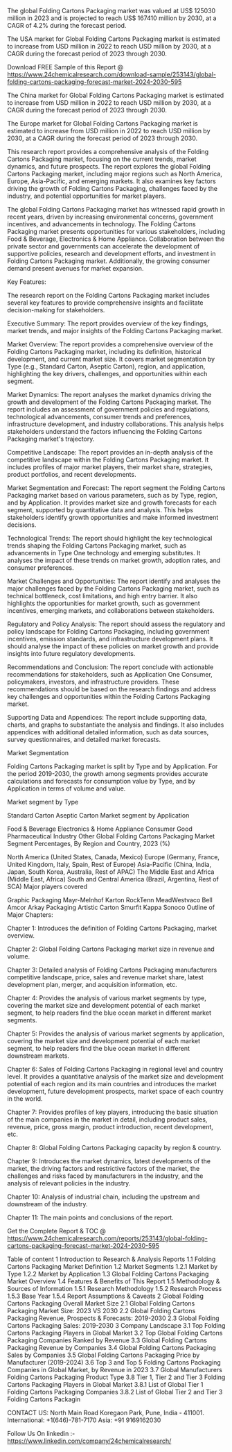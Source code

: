 The global Folding Cartons Packaging market was valued at US$ 125030 million in 2023 and is projected to reach US$ 167410 million by 2030, at a CAGR of 4.2% during the forecast period.

The USA market for Global Folding Cartons Packaging market is estimated to increase from USD million in 2022 to reach USD million by 2030, at a CAGR during the forecast period of 2023 through 2030.

Download FREE Sample of this Report @ https://www.24chemicalresearch.com/download-sample/253143/global-folding-cartons-packaging-forecast-market-2024-2030-595

The China market for Global Folding Cartons Packaging market is estimated to increase from USD million in 2022 to reach USD million by 2030, at a CAGR during the forecast period of 2023 through 2030.

The Europe market for Global Folding Cartons Packaging market is estimated to increase from USD million in 2022 to reach USD million by 2030, at a CAGR during the forecast period of 2023 through 2030.

This research report provides a comprehensive analysis of the Folding Cartons Packaging market, focusing on the current trends, market dynamics, and future prospects. The report explores the global Folding Cartons Packaging market, including major regions such as North America, Europe, Asia-Pacific, and emerging markets. It also examines key factors driving the growth of Folding Cartons Packaging, challenges faced by the industry, and potential opportunities for market players.

The global Folding Cartons Packaging market has witnessed rapid growth in recent years, driven by increasing environmental concerns, government incentives, and advancements in technology. The Folding Cartons Packaging market presents opportunities for various stakeholders, including Food & Beverage, Electronics & Home Appliance. Collaboration between the private sector and governments can accelerate the development of supportive policies, research and development efforts, and investment in Folding Cartons Packaging market. Additionally, the growing consumer demand present avenues for market expansion.

Key Features:

The research report on the Folding Cartons Packaging market includes several key features to provide comprehensive insights and facilitate decision-making for stakeholders.

Executive Summary: The report provides overview of the key findings, market trends, and major insights of the Folding Cartons Packaging market.

Market Overview: The report provides a comprehensive overview of the Folding Cartons Packaging market, including its definition, historical development, and current market size. It covers market segmentation by Type (e.g., Standard Carton, Aseptic Carton), region, and application, highlighting the key drivers, challenges, and opportunities within each segment.

Market Dynamics: The report analyses the market dynamics driving the growth and development of the Folding Cartons Packaging market. The report includes an assessment of government policies and regulations, technological advancements, consumer trends and preferences, infrastructure development, and industry collaborations. This analysis helps stakeholders understand the factors influencing the Folding Cartons Packaging market's trajectory.

Competitive Landscape: The report provides an in-depth analysis of the competitive landscape within the Folding Cartons Packaging market. It includes profiles of major market players, their market share, strategies, product portfolios, and recent developments.

Market Segmentation and Forecast: The report segment the Folding Cartons Packaging market based on various parameters, such as by Type, region, and by Application. It provides market size and growth forecasts for each segment, supported by quantitative data and analysis. This helps stakeholders identify growth opportunities and make informed investment decisions.

Technological Trends: The report should highlight the key technological trends shaping the Folding Cartons Packaging market, such as advancements in Type One technology and emerging substitutes. It analyses the impact of these trends on market growth, adoption rates, and consumer preferences.

Market Challenges and Opportunities: The report identify and analyses the major challenges faced by the Folding Cartons Packaging market, such as technical bottleneck, cost limitations, and high entry barrier. It also highlights the opportunities for market growth, such as government incentives, emerging markets, and collaborations between stakeholders.

Regulatory and Policy Analysis: The report should assess the regulatory and policy landscape for Folding Cartons Packaging, including government incentives, emission standards, and infrastructure development plans. It should analyse the impact of these policies on market growth and provide insights into future regulatory developments.

Recommendations and Conclusion: The report conclude with actionable recommendations for stakeholders, such as Application One Consumer, policymakers, investors, and infrastructure providers. These recommendations should be based on the research findings and address key challenges and opportunities within the Folding Cartons Packaging market.

Supporting Data and Appendices: The report include supporting data, charts, and graphs to substantiate the analysis and findings. It also includes appendices with additional detailed information, such as data sources, survey questionnaires, and detailed market forecasts.

Market Segmentation

Folding Cartons Packaging market is split by Type and by Application. For the period 2019-2030, the growth among segments provides accurate calculations and forecasts for consumption value by Type, and by Application in terms of volume and value.

Market segment by Type

Standard Carton
Aseptic Carton
Market segment by Application

Food & Beverage
Electronics & Home Appliance
Consumer Good
Pharmaceutical Industry
Other
Global Folding Cartons Packaging Market Segment Percentages, By Region and Country, 2023 (%)

North America (United States, Canada, Mexico)
Europe (Germany, France, United Kingdom, Italy, Spain, Rest of Europe)
Asia-Pacific (China, India, Japan, South Korea, Australia, Rest of APAC)
The Middle East and Africa (Middle East, Africa)
South and Central America (Brazil, Argentina, Rest of SCA)
Major players covered

Graphic Packaging
Mayr-Melnhof Karton
RockTenn
MeadWestvaco
Bell
Amcor
Arkay Packaging
Artistic Carton
Smurfit Kappa
Sonoco
Outline of Major Chapters:

Chapter 1: Introduces the definition of Folding Cartons Packaging, market overview.

Chapter 2: Global Folding Cartons Packaging market size in revenue and volume.

Chapter 3: Detailed analysis of Folding Cartons Packaging manufacturers competitive landscape, price, sales and revenue market share, latest development plan, merger, and acquisition information, etc.

Chapter 4: Provides the analysis of various market segments by type, covering the market size and development potential of each market segment, to help readers find the blue ocean market in different market segments.

Chapter 5: Provides the analysis of various market segments by application, covering the market size and development potential of each market segment, to help readers find the blue ocean market in different downstream markets.

Chapter 6: Sales of Folding Cartons Packaging in regional level and country level. It provides a quantitative analysis of the market size and development potential of each region and its main countries and introduces the market development, future development prospects, market space of each country in the world.

Chapter 7: Provides profiles of key players, introducing the basic situation of the main companies in the market in detail, including product sales, revenue, price, gross margin, product introduction, recent development, etc.

Chapter 8: Global Folding Cartons Packaging capacity by region & country.

Chapter 9: Introduces the market dynamics, latest developments of the market, the driving factors and restrictive factors of the market, the challenges and risks faced by manufacturers in the industry, and the analysis of relevant policies in the industry.

Chapter 10: Analysis of industrial chain, including the upstream and downstream of the industry.

Chapter 11: The main points and conclusions of the report.

Get the Complete Report & TOC @ https://www.24chemicalresearch.com/reports/253143/global-folding-cartons-packaging-forecast-market-2024-2030-595

Table of content
1 Introduction to Research & Analysis Reports
1.1 Folding Cartons Packaging Market Definition
1.2 Market Segments
1.2.1 Market by Type
1.2.2 Market by Application
1.3 Global Folding Cartons Packaging Market Overview
1.4 Features & Benefits of This Report
1.5 Methodology & Sources of Information
1.5.1 Research Methodology
1.5.2 Research Process
1.5.3 Base Year
1.5.4 Report Assumptions & Caveats
2 Global Folding Cartons Packaging Overall Market Size
2.1 Global Folding Cartons Packaging Market Size: 2023 VS 2030
2.2 Global Folding Cartons Packaging Revenue, Prospects & Forecasts: 2019-2030
2.3 Global Folding Cartons Packaging Sales: 2019-2030
3 Company Landscape
3.1 Top Folding Cartons Packaging Players in Global Market
3.2 Top Global Folding Cartons Packaging Companies Ranked by Revenue
3.3 Global Folding Cartons Packaging Revenue by Companies
3.4 Global Folding Cartons Packaging Sales by Companies
3.5 Global Folding Cartons Packaging Price by Manufacturer (2019-2024)
3.6 Top 3 and Top 5 Folding Cartons Packaging Companies in Global Market, by Revenue in 2023
3.7 Global Manufacturers Folding Cartons Packaging Product Type
3.8 Tier 1, Tier 2 and Tier 3 Folding Cartons Packaging Players in Global Market
3.8.1 List of Global Tier 1 Folding Cartons Packaging Companies
3.8.2 List of Global Tier 2 and Tier 3 Folding Cartons Packagin

CONTACT US:
North Main Road Koregaon Park, Pune, India - 411001.
International: +1(646)-781-7170
Asia: +91 9169162030

Follow Us On linkedin :- https://www.linkedin.com/company/24chemicalresearch/

